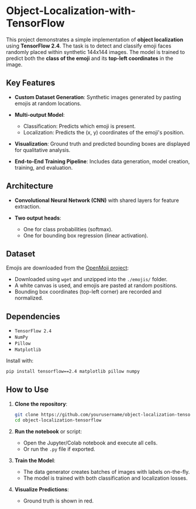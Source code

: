 # Object-Localization-with-TensorFlow

This project demonstrates a simple implementation of **object localization** using **TensorFlow 2.4**. The task is to detect and classify emoji faces randomly placed within synthetic 144x144 images. The model is trained to predict both the **class of the emoji** and its **top-left coordinates** in the image.

## Key Features

* **Custom Dataset Generation**: Synthetic images generated by pasting emojis at random locations.
* **Multi-output Model**:

  * Classification: Predicts which emoji is present.
  * Localization: Predicts the (x, y) coordinates of the emoji's position.
* **Visualization**: Ground truth and predicted bounding boxes are displayed for qualitative analysis.
* **End-to-End Training Pipeline**: Includes data generation, model creation, training, and evaluation.

## Architecture

* **Convolutional Neural Network (CNN)** with shared layers for feature extraction.
* **Two output heads**:

  * One for class probabilities (softmax).
  * One for bounding box regression (linear activation).

## Dataset

Emojis are downloaded from the [OpenMoji project](https://openmoji.org/):

* Downloaded using `wget` and unzipped into the `./emojis/` folder.
* A white canvas is used, and emojis are pasted at random positions.
* Bounding box coordinates (top-left corner) are recorded and normalized.
  
## Dependencies

* `TensorFlow 2.4`
* `NumPy`
* `Pillow`
* `Matplotlib`

Install with:

```bash
pip install tensorflow==2.4 matplotlib pillow numpy
```
## How to Use

1. **Clone the repository**:

   ```bash
   git clone https://github.com/yourusername/object-localization-tensorflow.git
   cd object-localization-tensorflow
   ```

2. **Run the notebook** or script:

   * Open the Jupyter/Colab notebook and execute all cells.
   * Or run the `.py` file if exported.

3. **Train the Model**:

   * The data generator creates batches of images with labels on-the-fly.
   * The model is trained with both classification and localization losses.

4. **Visualize Predictions**:

   * Ground truth is shown in red.
  

